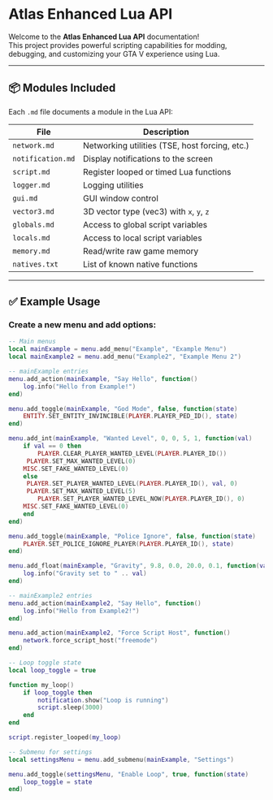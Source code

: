 # Atlas Enhanced Lua API

Welcome to the **Atlas Enhanced Lua API** documentation!  
This project provides powerful scripting capabilities for modding, debugging, and customizing your GTA V experience using Lua.

---

## 📦 Modules Included

Each `.md` file documents a module in the Lua API:

| File              | Description                                 |
|-------------------|---------------------------------------------|
| `network.md`      | Networking utilities (TSE, host forcing, etc.) |
| `notification.md` | Display notifications to the screen         |
| `script.md`       | Register looped or timed Lua functions      |
| `logger.md`       | Logging utilities                           |
| `gui.md`          | GUI window control                          |
| `vector3.md`      | 3D vector type (vec3) with `x`, `y`, `z`    |
| `globals.md`      | Access to global script variables           |
| `locals.md`       | Access to local script variables            |
| `memory.md`       | Read/write raw game memory                  |
| `natives.txt`     | List of known native functions              |

---

## ✅ Example Usage

### Create a new menu and add options:

```lua
-- Main menus
local mainExample = menu.add_menu("Example", "Example Menu")
local mainExample2 = menu.add_menu("Example2", "Example Menu 2")

-- mainExample entries
menu.add_action(mainExample, "Say Hello", function()
    log.info("Hello from Example!")
end)

menu.add_toggle(mainExample, "God Mode", false, function(state)
    ENTITY.SET_ENTITY_INVINCIBLE(PLAYER.PLAYER_PED_ID(), state)
end)

menu.add_int(mainExample, "Wanted Level", 0, 0, 5, 1, function(val)
    if val == 0 then
        PLAYER.CLEAR_PLAYER_WANTED_LEVEL(PLAYER.PLAYER_ID())
	 PLAYER.SET_MAX_WANTED_LEVEL(0)
	MISC.SET_FAKE_WANTED_LEVEL(0)
    else
	 PLAYER.SET_PLAYER_WANTED_LEVEL(PLAYER.PLAYER_ID(), val, 0)
	 PLAYER.SET_MAX_WANTED_LEVEL(5)
        PLAYER.SET_PLAYER_WANTED_LEVEL_NOW(PLAYER.PLAYER_ID(), 0)
	MISC.SET_FAKE_WANTED_LEVEL(0)
    end
end)

menu.add_toggle(mainExample, "Police Ignore", false, function(state)
    PLAYER.SET_POLICE_IGNORE_PLAYER(PLAYER.PLAYER_ID(), state)
end)

menu.add_float(mainExample, "Gravity", 9.8, 0.0, 20.0, 0.1, function(val)
    log.info("Gravity set to " .. val)
end)

-- mainExample2 entries
menu.add_action(mainExample2, "Say Hello", function()
    log.info("Hello from Example2!")
end)

menu.add_action(mainExample2, "Force Script Host", function()
    network.force_script_host("freemode")
end)

-- Loop toggle state
local loop_toggle = true

function my_loop()
    if loop_toggle then
        notification.show("Loop is running")
        script.sleep(3000)
    end
end

script.register_looped(my_loop)

-- Submenu for settings
local settingsMenu = menu.add_submenu(mainExample, "Settings")

menu.add_toggle(settingsMenu, "Enable Loop", true, function(state)
    loop_toggle = state
end)

